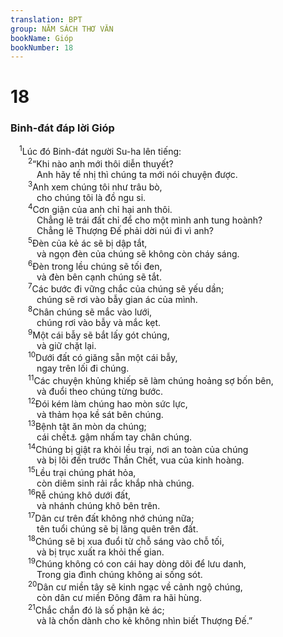 ```yaml
---
translation: BPT
group: NĂM SÁCH THƠ VĂN
bookName: Gióp 
bookNumber: 18
---
```


<div class="title"><h1>18</h1><h3>Binh-đát đáp lời Gióp</h3></div>
<span class="verse giop_18_1"> <sup>1</sup>Lúc đó Binh-đát người Su-ha lên tiếng:<br/></span>
<span class="verse giop_18_2">  <sup>2</sup>“Khi nào anh mới thôi diễn thuyết?<br/>   Anh hãy tế nhị thì chúng ta mới nói chuyện được.<br/></span>
<span class="verse giop_18_3">  <sup>3</sup>Anh xem chúng tôi như trâu bò,<br/>   cho chúng tôi là đồ ngu si.<br/></span>
<span class="verse giop_18_4">  <sup>4</sup>Cơn giận của anh chỉ hại anh thôi.<br/>   Chẳng lẽ trái đất chỉ để cho một mình anh tung hoành?<br/>   Chẳng lẽ Thượng Đế phải dời núi đi vì anh?<br/></span>
<span class="verse giop_18_5">  <sup>5</sup>Đèn của kẻ ác sẽ bị dập tắt,<br/>   và ngọn đèn của chúng sẽ không còn cháy sáng.<br/></span>
<span class="verse giop_18_6">  <sup>6</sup>Đèn trong lều chúng sẽ tối đen,<br/>   và đèn bên cạnh chúng sẽ tắt.<br/></span>
<span class="verse giop_18_7">  <sup>7</sup>Các bước đi vững chắc của chúng sẽ yếu dần;<br/>   chúng sẽ rơi vào bẫy gian ác của mình.<br/></span>
<span class="verse giop_18_8">  <sup>8</sup>Chân chúng sẽ mắc vào lưới,<br/>   chúng rơi vào bẫy và mắc kẹt.<br/></span>
<span class="verse giop_18_9">  <sup>9</sup>Một cái bẫy sẽ bắt lấy gót chúng,<br/>   và giữ chặt lại.<br/></span>
<span class="verse giop_18_10">  <sup>10</sup>Dưới đất có giăng sẵn một cái bẫy,<br/>   ngay trên lối đi chúng.<br/></span>
<span class="verse giop_18_11">  <sup>11</sup>Các chuyện khủng khiếp sẽ làm chúng hoảng sợ bốn bên,<br/>   và đuổi theo chúng từng bước.<br/></span>
<span class="verse giop_18_12">  <sup>12</sup>Đói kém làm chúng hao mòn sức lực,<br/>   và thảm họa kề sát bên chúng.<br/></span>
<span class="verse giop_18_13">  <sup>13</sup>Bệnh tật ăn mòn da chúng;<br/>   cái chết<a data-toggle="tooltip" data-placement="bottom" title="Nguyên văn, “con đầu lòng của cái chết,” tên của một bệnh chết người, hay là dòi bọ gậm nhấm xác chết.">⚓</a> gậm nhấm tay chân chúng.<br/></span>
<span class="verse giop_18_14">  <sup>14</sup>Chúng bị giật ra khỏi lều trại, nơi an toàn của chúng<br/>   và bị lôi đến trước Thần Chết, vua của kinh hoàng.<br/></span>
<span class="verse giop_18_15">  <sup>15</sup>Lều trại chúng phát hỏa,<br/>   còn diêm sinh rải rắc khắp nhà chúng.<br/></span>
<span class="verse giop_18_16">  <sup>16</sup>Rễ chúng khô dưới đất,<br/>   và nhánh chúng khô bên trên.<br/></span>
<span class="verse giop_18_17">  <sup>17</sup>Dân cư trên đất không nhớ chúng nữa;<br/>   tên tuổi chúng sẽ bị lãng quên trên đất.<br/></span>
<span class="verse giop_18_18">  <sup>18</sup>Chúng sẽ bị xua đuổi từ chỗ sáng vào chỗ tối,<br/>   và bị trục xuất ra khỏi thế gian.<br/></span>
<span class="verse giop_18_19">  <sup>19</sup>Chúng không có con cái hay dòng dõi để lưu danh,<br/>   Trong gia đình chúng không ai sống sót.<br/></span>
<span class="verse giop_18_20">  <sup>20</sup>Dân cư miền tây sẽ kinh ngạc về cảnh ngộ chúng,<br/>   còn dân cư miền Đông đâm ra hãi hùng.<br/></span>
<span class="verse giop_18_21">  <sup>21</sup>Chắc chắn đó là số phận kẻ ác;<br/>   và là chốn dành cho kẻ không nhìn biết Thượng Đế.”<br/></span>
